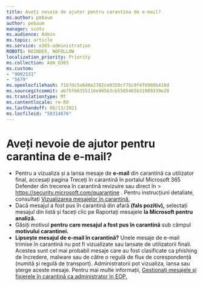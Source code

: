 ```yaml
---
title: Aveți nevoie de ajutor pentru carantina de e-mail?
ms.author: pebaum
author: pebaum
manager: scotv
ms.audience: Admin
ms.topic: article
ms.service: o365-administration
ROBOTS: NOINDEX, NOFOLLOW
localization_priority: Priority
ms.collection: Adm_O365
ms.custom:
- "9002531"
- "5679"
ms.openlocfilehash: f1b7dc5a648e2782ce0350cf75c0f4f0980b418d
ms.sourcegitcommit: ab75f66355116e995b3cb5505465b31989339e28
ms.translationtype: MT
ms.contentlocale: ro-RO
ms.lasthandoff: 08/13/2021
ms.locfileid: "58314676"
---
```

# <a name="need-help-with-email-quarantine"></a>Aveți nevoie de ajutor pentru carantina de e-mail?

- Pentru a vizualiza și a lansa mesaje de **e-mail** din carantină ca  utilizator final, accesați pagina Treceți în carantină în portalul Microsoft 365 Defender din trecerea în carantină revizuire sau direct în  \>  <https://security.microsoft.com/quarantine> . Pentru instrucțiuni detaliate, consultați [Vizualizarea mesajelor în carantină.](https://docs.microsoft.com/microsoft-365/security/office-365-security/find-and-release-quarantined-messages-as-a-user#view-your-quarantined-messages)
- Dacă mesajul a fost pus în carantină din afară **(fals pozitiv),** selectați mesajul din listă și faceți clic pe Raportați mesajele **la Microsoft pentru analiză.**
- Găsiți motivul **pentru care mesajul a fost pus în carantină** sub câmpul **motivului carantinei.**
- **Lipsește mesajul de e-mail în carantină?** Unele mesaje de e-mail trimise în carantină nu pot fi vizualizate sau lansate de utilizatorii finali. Acestea sunt cel mai probabil mesaje care au fost clasificate ca phishing de încredere, malware sau de către o regulă de flux de corespondență (numită și regulă de transport). Administratorii pot vizualiza, lansa sau șterge aceste mesaje. Pentru mai multe informații, [Gestionați mesajele și fișierele în carantină ca administrator în EOP.](https://docs.microsoft.com/microsoft-365/security/office-365-security/manage-quarantined-messages-and-files)
